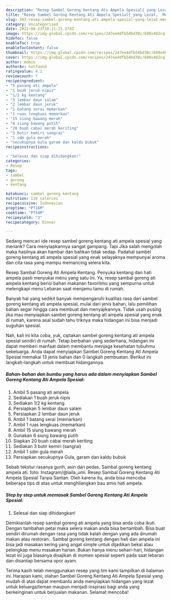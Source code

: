 ```yaml
---
description: "Resep Sambel Goreng Kentang Ati Ampela Spesial{ yang Lezat,  Menu Buat lebaran"
title: "Resep Sambel Goreng Kentang Ati Ampela Spesial{ yang Lezat,  Menu Buat lebaran"
slug: 383-resep-sambel-goreng-kentang-ati-ampela-spesial-yang-lezat-menu-buat-lebaran
category: Uncategorized
date: 2022-08-23T20:11:21.274Z
image: https://img-global.cpcdn.com/recipes/247ee4dfb54bd30c/680x482cq70/sambel-goreng-kentang-ati-ampela-spesial-foto-resep-utama.jpg
hideToc: false
enableToc: true
enableTocContent: false
thumbnail: https://img-global.cpcdn.com/recipes/247ee4dfb54bd30c/680x482cq70/sambel-goreng-kentang-ati-ampela-spesial-foto-resep-utama.jpg
cover: https://img-global.cpcdn.com/recipes/247ee4dfb54bd30c/680x482cq70/sambel-goreng-kentang-ati-ampela-spesial-foto-resep-utama.jpg
author: Admin
authorAv: notfound
ratingvalue: 4.1
reviewcount: 7
recipeingredient:
- "5 pasang ati ampela"
- "1 buah jeruk nipis"
- "1/2 kg kentang"
- "5 lembar daun salam"
- "2 lembar daun jeruk"
- "1 batang serai memarkan"
- "1 ruas lengkuas memarkan"
- "15 siung bawang merah"
- "6 siung bawang putih"
- "20 buah cabai merah keriting"
- "3 butir kemiri sangrai"
- "1 sdm gula merah"
- "secukupnya Gula garam dan kaldu bubuk"
recipeinstructions:

- "Selesai dan siap dihidangkan!"
categories:
- Resep
tags:
- sambel
- goreng
- kentang

katakunci: sambel goreng kentang 
nutrition: 118 calories
recipecuisine: Indonesian
preptime: "PT16M"
cooktime: "PT54M"
recipeyield: "3"
recipecategory: Dinner

---
```



Sedang mencari ide resep sambel goreng kentang ati ampela spesial yang menarik? Cara menyiapkannya sangat gampang. Tapi Jika salah mengolah maka hasilnya akan hambar dan bahkan tidak sedap. Padahal sambel goreng kentang ati ampela spesial yang enak selayaknya mempunyai aroma dan cita rasa yang mampu memancing selera kita.


Resep Sambal Goreng Ati Ampela Kentang. Penyuka kentang dan hati ampela pasti menyukai menu yang satu ini. Ya, resep sambal goreng ati ampela kentang berisi bahan makanan favoritmu yang sempurna untuk melengkapi menu Lebaran saat menjamu tamu di rumah.

Banyak hal yang sedikit banyak mempengaruhi kualitas rasa dari sambel goreng kentang ati ampela spesial, mulai dari jenis bahan, lalu pemilihan bahan segar hingga cara membuat dan menyajikannya. Tidak usah pusing jika mau menyiapkan sambel goreng kentang ati ampela spesial yang enak di rumah, karena asal sudah tahu triknya maka hidangan ini bisa menjadi suguhan spesial.


Nah, kali ini kita coba, yuk, ciptakan sambel goreng kentang ati ampela spesial sendiri di rumah. Tetap berbahan yang sederhana, hidangan ini dapat memberi manfaat dalam membantu menjaga kesehatan tubuhmu sekeluarga. Anda dapat menyiapkan Sambel Goreng Kentang Ati Ampela Spesial memakai 13 jenis bahan dan 0 langkah pembuatan. Berikut ini langkah-langkah untuk membuat hidangannya.

<!--inarticleads1-->

##### Bahan-bahan dan bumbu yang harus ada dalam menyiapkan Sambel Goreng Kentang Ati Ampela Spesial:

1. Ambil 5 pasang ati ampela
1. Sediakan 1 buah jeruk nipis
1. Sediakan 1/2 kg kentang
1. Persiapkan 5 lembar daun salam
1. Persiapkan 2 lembar daun jeruk
1. Ambil 1 batang serai (memarkan)
1. Ambil 1 ruas lengkuas (memarkan)
1. Ambil 15 siung bawang merah
1. Gunakan 6 siung bawang putih
1. Siapkan 20 buah cabai merah keriting
1. Sediakan 3 butir kemiri (sangrai)
1. Ambil 1 sdm gula merah
1. Persiapkan secukupnya Gula, garam dan kaldu bubuk


Sebab tekstur rasanya gurih, asin dan pedas. Sambal goreng kentang ampela ati. foto: Instagram/@laila_umi. Resep Sambal Goreng Kentang Ati Ampela Spesial Tanpa Santan. Oleh karena itu, anda bisa mencoba beberapa tips di atas untuk menghilangkan bau amis hati ampela. 

<!--inarticleads2-->

##### Step by step untuk memasak Sambel Goreng Kentang Ati Ampela Spesial:


1. Selesai dan siap dihidangkan!

Demikianlah resep sambal goreng ati ampela yang bisa anda coba ikuti. Dengan tambahan petai maka selera makan anda bisa bertambah. Bisa buat sendiri dirumah dengan rasa yang tidak kalah dengan yang ada dirumah makan atau restoran.. Sambal goreng kentang dengan hati dan ampela ini bisa jadi masakan kering yang angat simple untuk dijadikan bekal atau pelengkap menu masakan harian. Bukan hanya menu sehari-hari, hidangan lezat ini juga biasanya disajikan di momen spesial seperti pada saat lebaran dan disantap bersama opor ayam. 

Terima kasih telah menggunakan resep yang tim kami tampilkan di halaman ini. Harapan kami, olahan Sambel Goreng Kentang Ati Ampela Spesial yang mudah di atas dapat membantu anda menyiapkan hidangan yang lezat untuk keluarga/teman maupun menjadi inspirasi bagi anda yang berkeinginan untuk berjualan makanan. Selamat mencoba!
